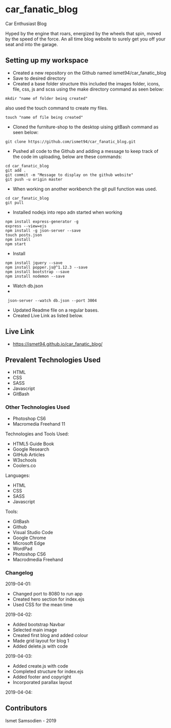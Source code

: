 # car_fanatic_blog
Car Enthusiast Blog

Hyped by the engine that roars, energized by the wheels that spin, moved by the speed of the force. An all time blog website to surely get you off your seat and into the garage. 

## Setting up my workspace

- Created a new repository on the Github named ismet94/car_fanatic_blog
- Save to desired directory
- Created a base folder structure this included the images folder, icons, file, css, js and scss using the make directory command as seen below:
```
mkdir "name of folder being created"
```
also used the touch command to create my files.
```
touch "name of file being created"
```
- Cloned the furniture-shop to the desktop uising gitBash command as seen below:
```
git clone https://github.com/ismet94/car_fanatic_blog.git

```
- Pushed all code to the Github and adding a message to keep track of the code im uploading, below are these commands:
```
cd car_fanatic_blog
git add .
git commit -m "Message to display on the github website"
git push -u origin master

```
- When working on another workbench the git pull function was used.
```
cd car_fanatic_blog
git pull

```
- Installed nodejs into repo adn started when working
```
npm install express-generator -g
express --view=ejs
npm install -g json-server --save
touch posts.json
npm install
npm start

```
- Install 
```
npm install jquery --save
npm install popper.js@^1.12.3 --save
npm install bootstrap --save
npm install nodemon --save

```
- Watch db.json 
-
```
 json-server --watch db.json --port 3004

```
- Updated Readme file on a regular bases.
- Created Live Link as listed below.


## Live Link

- https://ismet94.github.io/car_fanatic_blog/

## Prevalent Technologies Used

- HTML
- CSS
- SASS
- Javascript
- GitBash

### Other Technologies Used

- Photoshop CS6
- Macromedia Freehand 11
 

Technologies and Tools Used:

- HTML5 Guide Book
- Google Research
- GitHub Articles
- W3schools
- Coolers.co

Languages:

- HTML
- CSS
- SASS
- Javascript


Tools:

- GitBash
- Github
- Visual Studio Code
- Google Chrome
- Microsoft Edge
- WordPad
- Photoshop CS6
- Macrodmedia Freehand

### Changelog

2019-04-01:
- Changed port to 8080 to run app
- Created hero section for index.ejs
- Used CSS for the mean time

2019-04-02:
- Added bootstrap Navbar
- Selected main image
- Created first blog and added colour
- Made grid layout for blog 1
- Added delete.js with code

2019-04-03:
- Added create.js with code
- Completed structure for index.ejs
- Added footer and copyright
- Incorporated parallax layout

2019-04-04:

## Contributors

Ismet Samsodien - 2019







